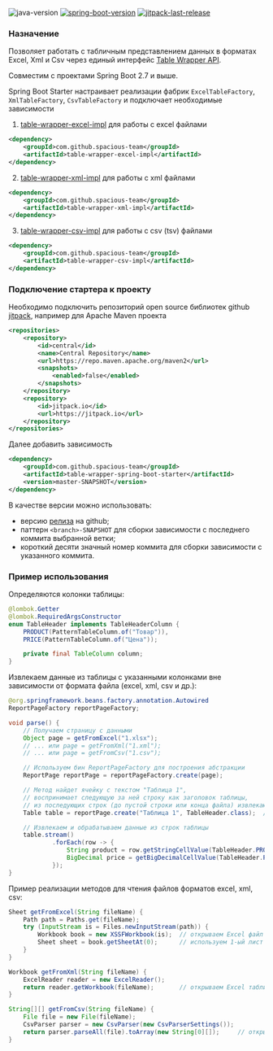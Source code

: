 ![java-version](https://img.shields.io/badge/Java-11-brightgreen?style=flat-square)
[![spring-boot-version](https://img.shields.io/badge/spring--boot-2.7+-brightgreen?style=flat-square)](https://github.com/spring-projects/spring-boot/releases)
[![jitpack-last-release](https://jitpack.io/v/spacious-team/table-wrapper-spring-boot-starter.svg?style=flat-square)](
https://jitpack.io/#spacious-team/table-wrapper-api)

### Назначение
Позволяет работать с табличным представлением данных в форматах Excel, Xml и Csv через единый интерфейс
[Table Wrapper API](https://github.com/spacious-team/table-wrapper-api).

Совместим с проектами Spring Boot 2.7 и выше.

Spring Boot Starter настраивает реализации фабрик `ExcelTableFactory`, `XmlTableFactory`, `CsvTableFactory`
и подключает необходимые зависимости
1. [table-wrapper-excel-impl](https://github.com/spacious-team/table-wrapper-excel-impl) для работы с excel файлами
```xml
<dependency>
    <groupId>com.github.spacious-team</groupId>
    <artifactId>table-wrapper-excel-impl</artifactId>
</dependency>
```
2. [table-wrapper-xml-impl](https://github.com/spacious-team/table-wrapper-xml-impl) для работы с xml файлами
```xml
<dependency>
    <groupId>com.github.spacious-team</groupId>
    <artifactId>table-wrapper-xml-impl</artifactId>
</dependency>
```
3. [table-wrapper-csv-impl](https://github.com/spacious-team/table-wrapper-csv-impl) для работы с csv (tsv) файлами
```xml
<dependency>
    <groupId>com.github.spacious-team</groupId>
    <artifactId>table-wrapper-csv-impl</artifactId>
</dependency>
```

### Подключение стартера к проекту
Необходимо подключить репозиторий open source библиотек github
[jitpack](https://jitpack.io/#spacious-team/table-wrapper-spring-boot-starter), например для Apache Maven проекта
```xml
<repositories>
    <repository>
        <id>central</id>
        <name>Central Repository</name>
        <url>https://repo.maven.apache.org/maven2</url>
        <snapshots>
            <enabled>false</enabled>
        </snapshots>
    </repository>
    <repository>
        <id>jitpack.io</id>
        <url>https://jitpack.io</url>
    </repository>
</repositories>
```
Далее добавить зависимость
```xml
<dependency>
    <groupId>com.github.spacious-team</groupId>
    <artifactId>table-wrapper-spring-boot-starter</artifactId>
    <version>master-SNAPSHOT</version>
</dependency>
```

В качестве версии можно использовать:
- версию [релиза](https://github.com/spacious-team/table-wrapper-spring-boot-starter/releases) на github;
- паттерн `<branch>-SNAPSHOT` для сборки зависимости с последнего коммита выбранной ветки;
- короткий десяти значный номер коммита для сборки зависимости с указанного коммита.

### Пример использования
Определяются колонки таблицы:
```java
@lombok.Getter
@lombok.RequiredArgsConstructor
enum TableHeader implements TableHeaderColumn {
    PRODUCT(PatternTableColumn.of("Товар")),
    PRICE(PatternTableColumn.of("Цена"));

    private final TableColumn column;
}
```
Извлекаем данные из таблицы с указанными колонками вне зависимости от формата файла (excel, xml, csv и др.):
```java
@org.springframework.beans.factory.annotation.Autowired
ReportPageFactory reportPageFactory;

void parse() {
    // Получаем страницу с данными
    Object page = getFromExcel("1.xlsx");
    // ... или page = getFromXml("1.xml");
    // ... или page = getFromCsv("1.csv");

    // Используем бин ReportPageFactory для построения абстракции
    ReportPage reportPage = reportPageFactory.create(page);

    // Метод найдет ячейку с текстом "Таблица 1",
    // воспринимает следующую за ней строку как заголовок таблицы,
    // из последующих строк (до пустой строки или конца файла) извлекаются данные
    Table table = reportPage.create("Таблица 1", TableHeader.class);  // метод использует бин ExcelTableFactory для создания таблицы

    // Извлекаем и обрабатываем данные из строк таблицы
    table.stream()
            .forEach(row -> {
                String product = row.getStringCellValue(TableHeader.PRODUCT);
                BigDecimal price = getBigDecimalCellValue(TableHeader.PRICE);
            });
}
```
Пример реализации методов для чтения файлов форматов excel, xml, csv:
```java
Sheet getFromExcel(String fileName) {
    Path path = Paths.get(fileName);
    try (InputStream is = Files.newInputStream(path)) {
        Workbook book = new XSSFWorkbook(is);  // открываем Excel файл
        Sheet sheet = book.getSheetAt(0);      // используем 1-ый лист Excel файла для поиска таблицы
    }
}

Workbook getFromXml(String fileName) {
    ExcelReader reader = new ExcelReader();
    return reader.getWorkbook(fileName);       // открываем Excel таблицу из .xml файла 
}

String[][] getFromCsv(String fileName) {
    File file = new File(fileName);
    CsvParser parser = new CsvParser(new CsvParserSettings());
    return parser.parseAll(file).toArray(new String[0][]);     // открываем таблицу из .csv файла 
}
```
